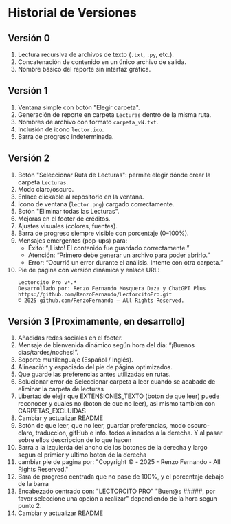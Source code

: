 # Historial de Versiones

## Versión 0
1. Lectura recursiva de archivos de texto (`.txt`, `.py`, etc.).
2. Concatenación de contenido en un único archivo de salida.
3. Nombre básico del reporte sin interfaz gráfica.

## Versión 1
1. Ventana simple con botón "Elegir carpeta".
2. Generación de reporte en carpeta `Lecturas` dentro de la misma ruta.
3. Nombres de archivo con formato `carpeta_vN.txt`.
4. Inclusión de icono `lector.ico`.
5. Barra de progreso indeterminada.

## Versión 2
1. Botón "Seleccionar Ruta de Lecturas": permite elegir dónde crear la carpeta `Lecturas`.  
2. Modo claro/oscuro.  
3. Enlace clickable al repositorio en la ventana.  
4. Icono de ventana (`lector.png`) cargado correctamente.  
5. Botón "Eliminar todas las Lecturas".  
6. Mejoras en el footer de créditos.  
7. Ajustes visuales (colores, fuentes).  
8. Barra de progreso siempre visible con porcentaje (0–100%).  
9. Mensajes emergentes (pop-ups) para:
   - Éxito: “¡Listo! El contenido fue guardado correctamente.”
   - Atención: “Primero debe generar un archivo para poder abrirlo.”
   - Error: “Ocurrió un error durante el análisis. Intente con otra carpeta.”
10. Pie de página con versión dinámica y enlace URL:
    ```
    Lectorcito Pro v*.*  
    Desarrollado por: Renzo Fernando Mosquera Daza y ChatGPT Plus  
    https://github.com/RenzoFernando/LectorcitoPro.git  
    © 2025 github.com/RenzoFernando – All Rights Reserved.
    ```

## Versión 3 [Proximamente, en desarrollo]
1. Añadidas redes sociales en el footer.  
2. Mensaje de bienvenida dinámico según hora del día: “¡Buenos días/tardes/noches!”.  
3. Soporte multilenguaje (Español / Inglés).  
4. Alineación y espaciado del pie de página optimizados.
5. Que guarde las preferencias antes utilizadas en rutas.
6. Solucionar error de Seleccionar carpeta a leer cuando se acabade de eliminar la carpeta de lecturas
7. Libertad de elejir que EXTENSIONES_TEXTO (boton de que leer) puede reconocer y cuales no (boton de que no leer), asi mismo tambien con CARPETAS_EXCLUIDAS
8. Cambiar y actualizar README
9. Botón de que leer, que no leer, guardar preferencias, modo oscuro-claro, traduccion, gitHub e info. todos alineados a la derecha. Y al pasar sobre ellos descripcion de lo que hacen
10. Barra a la izquierda del ancho de los botones de la derecha y largo segun el primier y ultimo boton de la derecha
11. cambiar pie de pagina por: 
      "Copyright © - 2025 - Renzo Fernando - All Rights Reserved."
12. Bara de progreso centrada que no pase de 100%, y el porcentaje debajo de la barra
13. Encabezado centrado con:
      "LECTORCITO PRO"
      "Buen@s #####,  por favor seleccione una opción a realizar"
   dependiendo de la hora segun punto 2.
14. Cambiar y actualizar README
